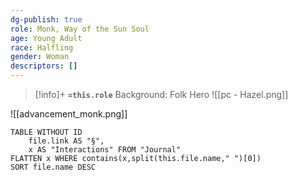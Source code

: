 ```yaml
---
dg-publish: true
role: Monk, Way of the Sun Soul
age: Young Adult
race: Halfling
gender: Woman
descriptors: []
---
```


> [!info]+
> **`=this.role`**
> Background: Folk Hero
>![[pc - Hazel.png]]

![[advancement_monk.png]]

```dataview
TABLE WITHOUT ID
	file.link AS "§", 
	x AS "Interactions" FROM "Journal"
FLATTEN x WHERE contains(x,split(this.file.name," ")[0]) 
SORT file.name DESC
```



